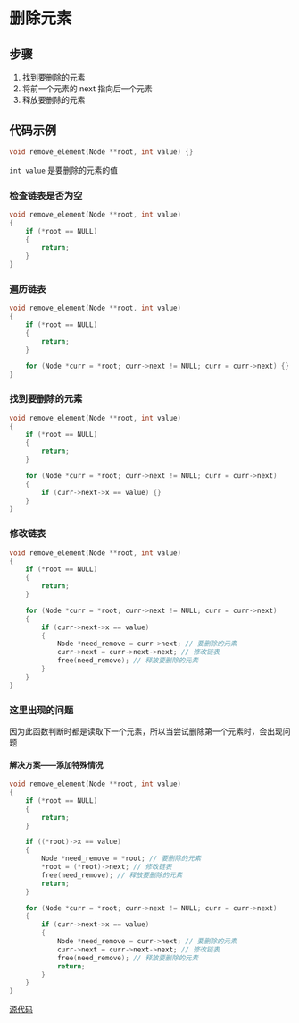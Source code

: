 # 删除元素

## 步骤

1. 找到要删除的元素
2. 将前一个元素的 next 指向后一个元素
3. 释放要删除的元素

## 代码示例

```c
void remove_element(Node **root, int value) {}
```

`int value` 是要删除的元素的值

### 检查链表是否为空

```c
void remove_element(Node **root, int value)
{
    if (*root == NULL)
    {
        return;
    }
}
```

### 遍历链表

```c
void remove_element(Node **root, int value)
{
    if (*root == NULL)
    {
        return;
    }

    for (Node *curr = *root; curr->next != NULL; curr = curr->next) {}
}
```

### 找到要删除的元素

```c
void remove_element(Node **root, int value)
{
    if (*root == NULL)
    {
        return;
    }

    for (Node *curr = *root; curr->next != NULL; curr = curr->next)
    {
        if (curr->next->x == value) {}
    }
}
```

### 修改链表

```c
void remove_element(Node **root, int value)
{
    if (*root == NULL)
    {
        return;
    }

    for (Node *curr = *root; curr->next != NULL; curr = curr->next)
    {
        if (curr->next->x == value)
        {
            Node *need_remove = curr->next; // 要删除的元素
            curr->next = curr->next->next; // 修改链表
            free(need_remove); // 释放要删除的元素
        }
    }
}
```

### 这里出现的问题

因为此函数判断时都是读取下一个元素，所以当尝试删除第一个元素时，会出现问题

#### 解决方案——添加特殊情况

```c
void remove_element(Node **root, int value)
{
    if (*root == NULL)
    {
        return;
    }

    if ((*root)->x == value)
    {
        Node *need_remove = *root; // 要删除的元素
        *root = (*root)->next; // 修改链表
        free(need_remove); // 释放要删除的元素
        return;
    }

    for (Node *curr = *root; curr->next != NULL; curr = curr->next)
    {
        if (curr->next->x == value)
        {
            Node *need_remove = curr->next; // 要删除的元素
            curr->next = curr->next->next; // 修改链表
            free(need_remove); // 释放要删除的元素
            return;
        }
    }
}
```

[源代码](删除元素.c#L9)